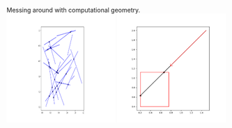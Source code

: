 Messing around with computational geometry.
<img src="Python/images/mass_lines.png" alt="Lines" width="250" height="250">
<img src="Python/images/ray_intersect.png" alt="Lines" width="250" height="250">
